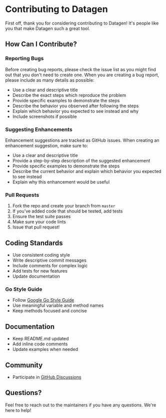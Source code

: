# Contributing to Datagen

First off, thank you for considering contributing to Datagen! It's people like you that make Datagen such a great tool.

## How Can I Contribute?

### Reporting Bugs

Before creating bug reports, please check the issue list as you might find out that you don't need to create one.
When you are creating a bug report, please include as many details as possible:

* Use a clear and descriptive title
* Describe the exact steps which reproduce the problem
* Provide specific examples to demonstrate the steps
* Describe the behavior you observed after following the steps
* Explain which behavior you expected to see instead and why
* Include screenshots if possible

### Suggesting Enhancements

Enhancement suggestions are tracked as GitHub issues. When creating an enhancement suggestion, make sure to:

* Use a clear and descriptive title
* Provide a step-by-step description of the suggested enhancement
* Provide specific examples to demonstrate the steps
* Describe the current behavior and explain which behavior you expected to see instead
* Explain why this enhancement would be useful

### Pull Requests

1. Fork the repo and create your branch from `master`
2. If you've added code that should be tested, add tests
3. Ensure the test suite passes
4. Make sure your code lints
5. Issue that pull request!

## Coding Standards

* Use consistent coding style
* Write descriptive commit messages
* Include comments for complex logic
* Add tests for new features
* Update documentation

### Go Style Guide

* Follow [Google Go Style Guide](https://google.github.io/styleguide/go/)
* Use meaningful variable and method names
* Keep methods focused and concise

## Documentation

* Keep README.md updated
* Add inline code comments
* Update examples when needed

## Community

* Participate in [GitHub Discussions](https://github.com/ds-horizon/datagen/discussions)

## Questions?

Feel free to reach out to the maintainers if you have any questions. We're here to help!